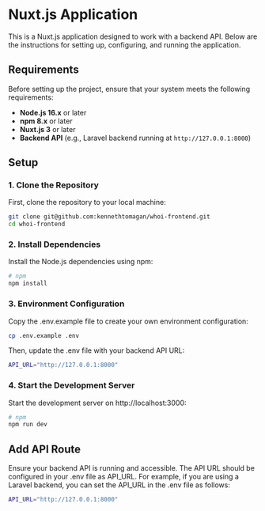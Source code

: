 # Nuxt.js Application

This is a Nuxt.js application designed to work with a backend API. Below are the instructions for setting up, configuring, and running the application.

## Requirements

Before setting up the project, ensure that your system meets the following requirements:

- **Node.js 16.x** or later
- **npm 8.x** or later
- **Nuxt.js 3** or later
- **Backend API** (e.g., Laravel backend running at `http://127.0.0.1:8000`)

## Setup

### 1. Clone the Repository

First, clone the repository to your local machine:

```bash
git clone git@github.com:kennethtomagan/whoi-frontend.git
cd whoi-frontend
```

### 2. Install Dependencies

Install the Node.js dependencies using npm:

```bash
# npm
npm install
```

### 3. Environment Configuration
Copy the .env.example file to create your own environment configuration:
```bash
cp .env.example .env
```
Then, update the .env file with your backend API URL:
```bash
API_URL="http://127.0.0.1:8000"
```

### 4. Start the Development Server
Start the development server on http://localhost:3000:
```bash
# npm
npm run dev
```

## Add API Route
Ensure your backend API is running and accessible. The API URL should be configured in your .env file as API_URL.
For example, if you are using a Laravel backend, you can set the API_URL in the .env file as follows:
```bash
API_URL="http://127.0.0.1:8000"
```
